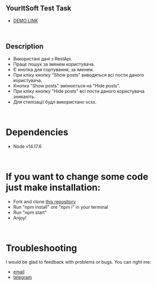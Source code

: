 ## YourItSoft Test Task

* [DEMO LINK](https://uliton.github.io/youritsoft_test_task/)
<br>

## Description
* Використані дані з RestApi.
* Працє пошук за іменем користувача.
* Є кнопка для сортування, за іменем.
* При кліку кнопку "Show posts" виводяться всі пости даного користувача.
* Кнопка "Show posts" змінюється на "Hide posts".
* При кліку кнопку "Hide posts" всі пости даного користувача зникають.
* Для стилізації будл використано scss.
<br>

# Dependencies
* Node v14.17.6
<br>

# If you want to change some code just make installation:
* Fork and clone [this repository](https://github.com/uliton/abz_test_task)
* Run "npm install" ore "npm i" in your terminal
* Run "npm start"
* Anjoy!
<br>

# Troubleshooting
I would be glad to feedback with problems or bugs.
You can right me:
* [email](mailto:al.haruca@gmail.com)
* [telegram](https://tlgg.ru/@a_haruca)
